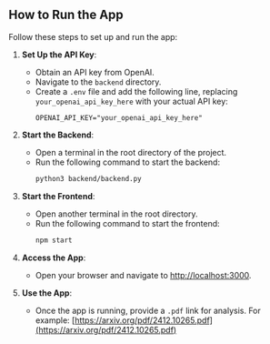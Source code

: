 ## How to Run the App

Follow these steps to set up and run the app:

1. **Set Up the API Key**:
   - Obtain an API key from OpenAI.
   - Navigate to the `backend` directory.
   - Create a `.env` file and add the following line, replacing `your_openai_api_key_here` with your actual API key:
     ```env
     OPENAI_API_KEY="your_openai_api_key_here"
     ```

2. **Start the Backend**:
   - Open a terminal in the root directory of the project.
   - Run the following command to start the backend:
     ```bash
     python3 backend/backend.py
     ```

3. **Start the Frontend**:
   - Open another terminal in the root directory.
   - Run the following command to start the frontend:
     ```bash
     npm start
     ```

4. **Access the App**:
   - Open your browser and navigate to [http://localhost:3000](http://localhost:3000).

5. **Use the App**:
   - Once the app is running, provide a `.pdf` link for analysis. For example:
     [https://arxiv.org/pdf/2412.10265.pdf](https://arxiv.org/pdf/2412.10265.pdf)